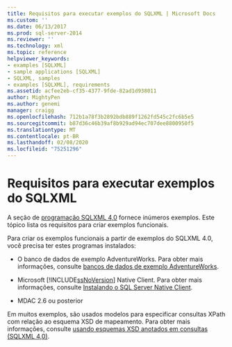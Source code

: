 ```yaml
---
title: Requisitos para executar exemplos do SQLXML | Microsoft Docs
ms.custom: ''
ms.date: 06/13/2017
ms.prod: sql-server-2014
ms.reviewer: ''
ms.technology: xml
ms.topic: reference
helpviewer_keywords:
- examples [SQLXML]
- sample applications [SQLXML]
- SQLXML, samples
- examples [SQLXML], requirements
ms.assetid: acfee2eb-cf35-4377-9fde-82ad1d938011
author: MightyPen
ms.author: genemi
manager: craigg
ms.openlocfilehash: 712b1a78f3b2892bdb889f1262fd545c2fc6b5e5
ms.sourcegitcommit: b87d36c46b39af8b929ad94ec707dee8800950f5
ms.translationtype: MT
ms.contentlocale: pt-BR
ms.lasthandoff: 02/08/2020
ms.locfileid: "75251296"
---
```

# <a name="requirements-for-running-sqlxml-examples"></a>Requisitos para executar exemplos do SQLXML
  A seção de [programação SQLXML 4,0](sqlxml-4-0-programming-concepts.md) fornece inúmeros exemplos. Este tópico lista os requisitos para criar exemplos funcionais.  
  
 Para criar os exemplos funcionais a partir de exemplos do SQLXML 4.0, você precisa ter estes programas instalados:  
  
-   O banco de dados de exemplo AdventureWorks. Para obter mais informações, consulte [bancos de dados de exemplo AdventureWorks](https://msftdbprodsamples.codeplex.com/).  
  
-   Microsoft [!INCLUDE[ssNoVersion](../../includes/ssnoversion-md.md)] Native Client. Para obter mais informações, consulte [Instalando o SQL Server Native Client](../native-client/applications/installing-sql-server-native-client.md).  
  
-   MDAC 2.6 ou posterior  
  
 Em muitos exemplos, são usados modelos para especificar consultas XPath com relação ao esquema XSD de mapeamento. Para obter mais informações, consulte [usando esquemas XSD anotados em consultas &#40;SQLXML 4,0&#41;](annotated-xsd-schemas/using-annotated-xsd-schemas-in-queries-sqlxml-4-0.md).  
  
